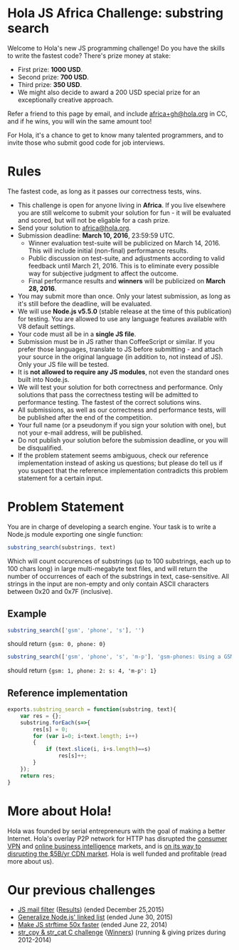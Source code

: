 # Hola JS Africa Challenge: substring search

Welcome to Hola's new JS programming challenge! Do you have the skills to write the fastest code? There's prize money at stake:

* First prize: **1000 USD**.
* Second prize: **700 USD**.
* Third prize: **350 USD**.
* We might also decide to award a 200 USD special prize for an exceptionally creative approach.

Refer a friend to this page by email, and include africa+gh@hola.org in CC, and if he wins, you will win the same amount too!

For Hola, it's a chance to get to know many talented programmers, and to invite those who submit good code for job interviews.

# Rules

The fastest code, as long as it passes our correctness tests, wins.

* This challenge is open for anyone living in **Africa**.
  If you live elsewhere you are still
  welcome to submit your solution for fun - it will be evaluated and scored,
  but will not be eligable for a cash prize.
* Send your solution to africa@hola.org.
* Submission deadline: **March 10, 2016**, 23:59:59 UTC.
  * Winner evaluation test-suite will be publicized on March 14, 2016.
    This will include initial (non-final) performance results.
  * Public discussion on test-suite, and adjustments according to valid feedback until March 21, 2016.
    This is to eliminate every possible way for subjective judgment to affect the outcome.
  * Final performance results and **winners** will be publicized on **March 28, 2016**.
* You may submit more than once. Only your latest submission, as long as it's still before the deadline, will be evaluated.
* We will use **Node.js v5.5.0** (stable release at the time of this publication) for testing.
  You are allowed to use any language features available with V8 default settings.
* Your code must all be in a **single JS file**.
* Submission must be in JS rather than CoffeeScript or similar.
  If you prefer those languages, translate to JS before submitting -
  and attach your source in the original language (in addition to, not instead of JS).
  Only your JS file will be tested.
* It is **not allowed to require any JS modules**, not even the standard ones built into Node.js.
* We will test your solution for both correctness and performance. Only solutions that pass the correctness
  testing will be admitted to performance testing. The fastest of the correct solutions wins.
* All submissions, as well as our correctness and performance tests, will be published after the end
  of the competition.
* Your full name (or a pseudonym if you sign your solution with one), but not your e-mail address,
  will be published.
* Do not publish your solution before the submission deadline, or you will be disqualified.
* If the problem statement seems ambiguous, check our reference implementation instead of asking
  us questions; but please do tell us if you suspect that the reference implementation
  contradicts this problem statement for a certain input.

# Problem Statement

You are in charge of developing a search engine. Your task is to write a Node.js module exporting one single function:
```javascript
substring_search(substrings, text)
```
Which will count occurences of substrings (up to 100 substrings, each up to 100 chars long) in large multi-megabyte text files,
and will return the number of occurrences of each of the substrings in text, case-sensitive.
All strings in the input are non-empty and only contain ASCII characters between 0x20 and 0x7F (inclusive).

## Example
```javascript
substring_search(['gsm', 'phone', 's'], '')
```
should return `{gsm: 0, phone: 0}`

```javascript
substring_search(['gsm', 'phone', 's', 'm-p'], 'gsm-phones: Using a GSM phone in USA may be problematic')
```
should return `{gsm: 1, phone: 2: s: 4, 'm-p': 1}`

## Reference implementation
```javascript
exports.substring_search = function(substring, text){
    var res = {};
    substring.forEach(s=>{
        res[s] = 0;
        for (var i=0; i<text.length; i++)
        {
            if (text.slice(i, i+s.length)==s)
                res[s]++;
        }
    });
    return res;
}
```

# More about Hola!

Hola was founded by serial entrepreneurs with the goal of making a better Internet.
Hola's overlay P2P network for HTTP has disrupted the [consumer VPN](http://hola.org)
and [online business intelligence](http://luminati.io) markets,
and is [on its way to disrupting the $5B/yr CDN market](http://holacdn.com).
Hola is well funded and profitable (read more about us).

# Our previous challenges

* [JS mail filter](http://hola.org/challenge_mail_filter)
  ([Results](https://github.com/hola/challenge_mail_filter)) (ended December 25,2015)
* [Generalize Node.js' linked list](https://github.com/hola/challenge_linked_list) (ended June 30, 2015)
* [Make JS strftime 50x faster](https://github.com/hola/challenge_strftime) (ended June 22, 2014)
* [str_cpy & str_cat C challenge](http://hola.org/challenge_c) ([Winners](http://hola.org/winners)) (running & giving prizes during 2012-2014)

